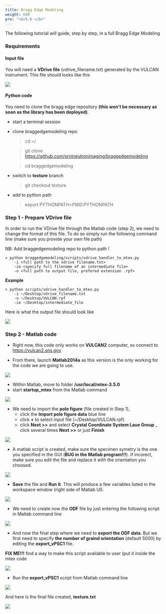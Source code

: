```yaml
---
title: Bragg Edge Modeling
weight: 600
pre: "<b>5.6 </b>"
---
```


The following tutorial will guide, step by step, in a full Bragg Edge Modeling

### Requirements

#### Input file

You will need a **VDrive file** (vdrive_filename.txt) generated by the VULCAN instrument. This file should looks like this

<img src='/tutorial/how_to_do_bragg_edge_modeling/images/vdrive_filename.png' />

#### Python code

You need to clone the bragg edge repository **(this won't be necessary as soon as the library has been deployed)**.

 - start a terminal session
 - clone braggedgemodeling repo

    > cd ~/

    > git clone https://github.com/ornlneutronimaging/braggedgemodeling

    > cd braggedgemodeling

 - switch to **texture** branch

    > git checkout texture

 - add to python path

    > export PYTHONPATH=$PWD:$PYTHONPATH

### Step 1 - Prepare VDrive file

In order to run the VDrive file through the Matlab code (step 2), we need to change the format of this file. To do so
simply run the following command line (make sure you provide your own file path)


NB: Add braggedgemodeling repo to python path !

```
> python braggedgemodeling/scripts/vdrive_handler_to_mtex.py
    -i <full path to the vdrive filename.txt>
    -io <specify full filename of an intermediate file>
    -o <full path to output file, prefered extension .rpf>
```

**Example**

```
> python scripts/vdrive_handler_to_mtex.py
    -i ~/Desktop/vdrive_filename.txt
    -o ~/Desktop/VULCAN.rpf
    -io ~/Desktop/intermediate_file
```

Here is what the output file should look like

<img src='/tutorial/how_to_do_bragg_edge_modeling/images/output_rpf.png' />

### Step 2 - Matlab code

- Right now, this code only works on **VULCAN2** computer, so connect to https://vulcan2.sns.gov

- From there, launch **Matlab2014a** as this version is the only working for the code we are going to use.

<img src='/tutorial/how_to_do_bragg_edge_modeling/images/matlab2014a.png' />

- Within Matlab, move to folder **/usr/local/mtex-3.5.0**
- start **startup_mtex** from the Matlab command

<img src='/tutorial/how_to_do_bragg_edge_modeling/images/startup_mtex.gif' />

- We need to import the **pole figure** (file created in Step 1),
    - click the **Import pole figure data** blue line
    - click **+** to select input file (~/Desktop/VULCAN.rpf)
    - click **Next >>** and select **Crystal Coordinate System Laue Group**
    _ click several times **Next >>** or just **Finish**

<img src='/tutorial/how_to_do_bragg_edge_modeling/images/import_pole_figure.gif' />

- A matlab script is created, make sure the specimen symetry is the one you specified in the GUI (**BUG in the Matlab
program!!!**). If incorect, make sure you edit the file and replace it with the orientation you choosed.

<img src='/tutorial/how_to_do_bragg_edge_modeling/images/triclinic_bug.gif' />

- **Save** the file and **Run it**. This will produce a few variables listed in the workspace window (right side
of Matlab UI).

<img src='/tutorial/how_to_do_bragg_edge_modeling/images/parameters.png' />

- We need to create now the **ODF** file by just entering the following script in Matlab command line

<img src='/tutorial/how_to_do_bragg_edge_modeling/images/calc_odf.gif' />

- And now the final step where we need to **export the ODF data**. But we first need to specify **the number of
graind orientation** (default 5000) by editing the **export_vPSC1** file.

**FIX ME!!!** find a way to make this script available to user (put it inside the mtex code

<img src='/tutorial/how_to_do_bragg_edge_modeling/images/export_vPSC1.png' />

- Run the **export_vPSC1** script from Matlab command line

<img src='/tutorial/how_to_do_bragg_edge_modeling/images/export_command_line.png' />

And here is the final file created, **texture.txt**

<img src='/tutorial/how_to_do_bragg_edge_modeling/images/texture_file.png' />

